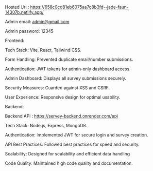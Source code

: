 Hosted Url : https://658c0cd81eb6075aa7c8b3fd--jade-faun-14307b.netlify.app/

Admin email: admin@gmail.com

Admin password: 12345

Frontend:


Tech Stack: Vite, React, Tailwind CSS.

Form Handling: Prevented duplicate email/number submissions.

Authentication: JWT tokens for admin-only dashboard access.

Admin Dashboard: Displays all survey submissions securely.

Security Measures: Guarded against XSS and CSRF.

User Experience: Responsive design for optimal usability.

Backend:

Backend API : https://servey-backend.onrender.com/api


Tech Stack: Node.js, Express, MongoDB.

Authentication: Implemented JWT for secure login and survey creation.

API Best Practices: Followed best practices for speed and security.

Scalability: Designed for scalability and efficient data handling

Code Quality: Maintained high code quality and documentation.
